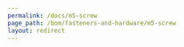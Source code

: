 ```yaml
---
permalink: /docs/m5-screw
page_path: /bom/fasteners-and-hardware/m5-screw
layout: redirect
---
```


